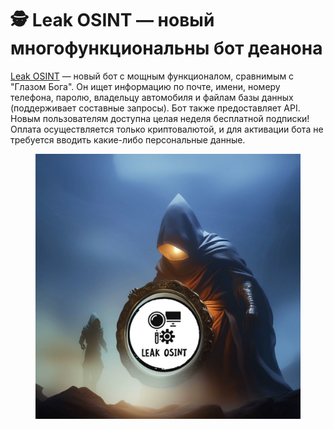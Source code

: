 # 🕵️ Leak OSINT — новый многофункциональны бот деанона

[Leak OSINT](https://bit.ly/3Y8E7Dp) — новый бот с мощным функционалом, сравнимым с "Глазом Бога". Он ищет информацию по почте, имени, номеру телефона, паролю, владельцу автомобиля и файлам базы данных (поддерживает составные запросы). Бот также предоставляет API. Новым пользователям доступна целая неделя бесплатной подписки! Оплата осуществляется только криптовалютой, и для активации бота не требуется вводить какие-либо персональные данные.&#x20;

<figure><img src="../.gitbook/assets/ls.jpeg" alt=""><figcaption></figcaption></figure>
